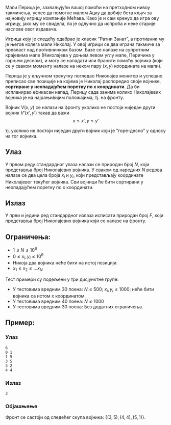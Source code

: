Мали Перица је, захваљујући вашој помоћи на претходном нивоу такмичења, успео да помогне малом Ацку да добије бета кључ за најновију игрицу компаније Мећава. Како је и сам кренуо да игра ову игрицу, јако му се свидела, па је одлучио да испроба и неке старије наслове овог издавача.

Игрица коју је следећу одабрао је класик ”Ратни Занат”, а противник му је његов колега мали Николај. У овој игрици се два играча такмиче за превласт над противничком базом. Базе се налазе на супротним крајевима мапе (Николајева у доњем левом углу мапе, Перичина у горњем десном), и могу се нападати или бранити помоћу војника (који се у сваком моменту налазе на неком пару $(x, y)$ координата на мапи).

Перица је у кључном тренутку погледао Николајев монитор и успешно преписао све позиције на којима је Николај распоредио своје војнике, **сортиране у неопадајућем поретку по x координати**. Да би испланирао ефикасан напад, Перицу сада занима колико Николајевих војника је на најрањивијим положајима, тј. на фронту.

Војник $V(x, y)$ се налази на фронту уколико не постоји ниједан други војник $V'(x', y')$ такав да важи $$x \leq x', y \leq y'$$

тј. уколико не постоји ниједан други војник који је ”горе-десно” у односу на тог војника.

## Улаз
У првом реду стандардног улаза налази се природан број $N$, који представља број Николајевих војника. У сваком од наредних $N$ редова налазе се два цела броја $x_i$ и $y_i$, који представљају координате Николајевог текућег војника. Сви војници ће бити сортирани у неопадајућем поретку по x координати.

## Излаз
У први и једини ред стандардног излаза исписати природан број $F$, који представља број Николајевих војника који се налазе на фронту.

## Ограничења:
- $1 \leq N \leq 10^6$
- $0 \leq x_i,y_i \leq 10^9$
- Никоја два војника неће бити на истој позицији.
- $x_1 \leq x_2 \leq \ldots x_N$

Тест примери су подељени у три дисјунктне групе:
- У тестовима вредним 30 поена: $N \leq 500$; $x_i,y_i \leq 1000$; неће бити војника са истом $x$ координатом.
- У тестовима вредним 40 поена: $N \leq 1000$
- У тестовима вредним 30 поена: Без додатних ограничења.

## Пример:
### Улаз
```
6
0 1
1 5
3 5
3 2
4 4
```

### Излаз
```
3
```

### Објашњење
Фронт се састоји од следећег скупа војника: $\{ (3, 5), (4,4), (5,1) \}$.
